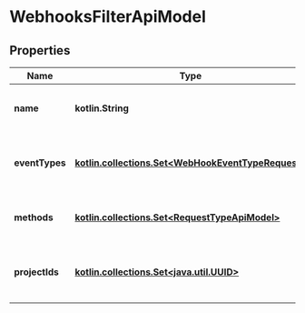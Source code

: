 
# WebhooksFilterApiModel

## Properties
| Name | Type | Description | Notes |
| ------------ | ------------- | ------------- | ------------- |
| **name** | **kotlin.String** | Specifies a webhook name to search for |  [optional] |
| **eventTypes** | [**kotlin.collections.Set&lt;WebHookEventTypeRequest&gt;**](WebHookEventTypeRequest.md) | Specifies a webhook event types to search for |  [optional] |
| **methods** | [**kotlin.collections.Set&lt;RequestTypeApiModel&gt;**](RequestTypeApiModel.md) | Specifies a webhook methods to search for |  [optional] |
| **projectIds** | [**kotlin.collections.Set&lt;java.util.UUID&gt;**](java.util.UUID.md) | Specifies a webhook project IDs to search for |  [optional] |



